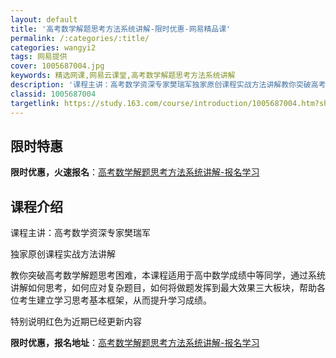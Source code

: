 ```yaml
---
layout: default
title: '高考数学解题思考方法系统讲解-限时优惠-网易精品课'
permalink: /:categories/:title/
categories: wangyi2
tags: 网易提供
cover: 1005687004.jpg
keywords: 精选网课,网易云课堂,高考数学解题思考方法系统讲解
description: '课程主讲：高考数学资深专家樊瑞军独家原创课程实战方法讲解教你突破高考数学解题思考困难，本课程适用于高中数学成绩中等同学，'
classid: 1005687004
targetlink: https://study.163.com/course/introduction/1005687004.htm?share=1&shareId=1025206652&utm_campaign=share&utm_medium=iphoneShare&utm_source=&utm_u=1025206652
---
```


## 限时特惠

**限时优惠，火速报名**：[高考数学解题思考方法系统讲解-报名学习](https://study.163.com/course/introduction/1005687004.htm?share=1&shareId=1025206652&utm_campaign=share&utm_medium=iphoneShare&utm_source=&utm_u=1025206652)

## 课程介绍

课程主讲：高考数学资深专家樊瑞军

独家原创课程实战方法讲解

教你突破高考数学解题思考困难，本课程适用于高中数学成绩中等同学，通过系统讲解如何思考，如何应对复杂题目，如何将做题发挥到最大效果三大板块，帮助各位考生建立学习思考基本框架，从而提升学习成绩。

特别说明红色为近期已经更新内容

**限时优惠，报名地址**：[高考数学解题思考方法系统讲解-报名学习](https://study.163.com/course/introduction/1005687004.htm?share=1&shareId=1025206652&utm_campaign=share&utm_medium=iphoneShare&utm_source=&utm_u=1025206652)

